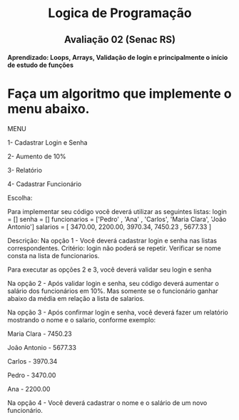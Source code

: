 
<h1 align="center"> Logica de Programação </h1>
<h2 align="center"> Avaliação 02 (Senac RS) </h2>
<h4>Aprendizado: Loops, Arrays, Validação de login e principalmente o início de estudo de funções</h4>

# Faça um algoritmo que implemente o menu abaixo.

MENU

1- Cadastrar Login e Senha

2- Aumento de 10%

3- Relatório

4- Cadastrar Funcionário

Escolha:

Para implementar seu código você deverá utilizar
as seguintes listas:
login = []
senha = []
funcionarios = ['Pedro' , 'Ana'   , 'Carlos', 'Maria Clara', 'João Antonio']
salarios     = [ 3470.00,  2200.00,  3970.34,  7450.23     ,  5677.33 ]


Descrição:
Na opção 1 - Você deverá cadastrar login e senha nas listas correspondentes.
             Critério: login não poderá se repetir. Verificar se nome consta
             na lista de funcionarios.

Para executar as opções 2 e 3, você deverá validar seu login e senha

Na opção 2 - Após validar login e senha, seu código deverá aumentar
             o salário dos funcionários em 10%. Mas somente
             se o funcionário ganhar abaixo da média em relação
             a lista de salarios.

Na opção 3 - Após confirmar login e senha, você deverá fazer um
        relatório mostrando o nome e o salario, conforme exemplo:
             
Maria Clara  - 7450.23 

João Antonio - 5677.33 

Carlos       - 3970.34 

Pedro        - 3470.00 

Ana          - 2200.00

Na opção 4 - Você deverá cadastrar o nome e o salário de um
             novo funcionário.
